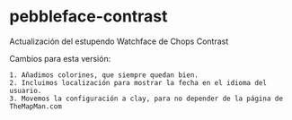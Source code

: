 # pebbleface-contrast

Actualización del estupendo Watchface de Chops Contrast

Cambios para esta versión:

    1. Añadimos colorines, que siempre quedan bien.
    2. Incluimos localización para mostrar la fecha en el idioma del usuario.
    3. Movemos la configuración a clay, para no depender de la página de TheMapMan.com
